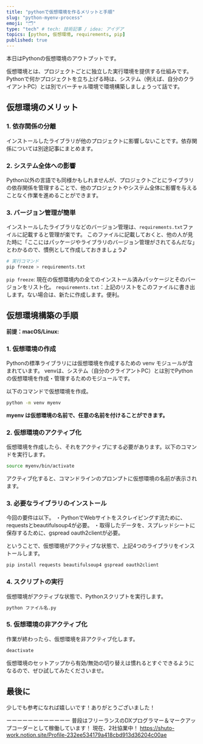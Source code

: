 ```yaml
---
title: "pythonで仮想環境を作るメリットと手順"
slug: "python-myenv-process"
emoji: "🗂"
type: "tech" # tech: 技術記事 / idea: アイデア
topics: [python, 仮想環境, requirements, pip]
published: true
---
```

本日はPythonの仮想環境のアウトプットです。

仮想環境とは、プロジェクトごとに独立した実行環境を提供する仕組みです。
Pythonで何かプロジェクトを立ち上げる時は、システム（例えば、自分のクライアントPC）とは別でバーチャル環境で環境構築しましょうって話です。
## 仮想環境のメリット
### 1. 依存関係の分離
インストールしたライブラリが他のプロジェクトに影響しないことです。依存関係については別途記事にまとめます。
### 2. システム全体への影響
Python以外の言語でも同様かもしれませんが、プロジェクトごとにライブラリの依存関係を管理することで、他のプロジェクトやシステム全体に影響を与えることなく作業を進めることができます。
### 3. バージョン管理が簡単
インストールしたライブラリなどのバージョン管理は、`requirements.txt`ファイルに記載すると管理が楽です。
このファイルに記載しておくと、他の人が見た時に「ここにはパッケージやライブラリのバージョン管理がされてるんだな」とわかるので、慣例として作成しておきましょう♪
```bash
# 実行コマンド
pip freeze > requirements.txt
```
`pip freeze`: 現在の仮想環境内の全てのインストール済みパッケージとそのバージョンをリスト化。
`requirements.txt`：上記のリストをこのファイルに書き出します。ない場合は、新たに作成します。便利。
## 仮想環境構築の手順
**前提：macOS/Linux:**
### 1. 仮想環境の作成
Pythonの標準ライブラリには仮想環境を作成するための venv モジュールが含まれています。
venvは、システム（自分のクライアントPC）とは別でPythonの仮想環境を作成・管理するためのモジュールです。

以下のコマンドで仮想環境を作成。
```bash
python -m venv myenv
```
**myenv は仮想環境の名前で、任意の名前を付けることができます。**

### 2. 仮想環境のアクティブ化
仮想環境を作成したら、それをアクティブにする必要があります。以下のコマンドを実行します。
```bash
source myenv/bin/activate
```
アクティブ化すると、コマンドラインのプロンプトに仮想環境の名前が表示されます。

### 3. 必要なライブラリのインストール
今回の要件は以下。
・PythonでWebサイトをスクレイピングす流ために、requestsとbeautifulsoup4が必要。
・取得したデータを、スプレッドシートに保存するために、gspread oauth2clientが必要。

ということで、仮想環境がアクティブな状態で、上記4つのライブラリをインストールします。
```bash
pip install requests beautifulsoup4 gspread oauth2client
```
### 4. スクリプトの実行
仮想環境がアクティブな状態で、Pythonスクリプトを実行します。
```bash
python ファイル名.py
```
### 5. 仮想環境の非アクティブ化
作業が終わったら、仮想環境を非アクティブ化します。
```bash
deactivate
```
仮想環境のセットアップから有効/無効の切り替えは慣れるとすぐできるようになるので、ぜひ試してみたくださいませ。
## 最後に
少しでも参考になれば嬉しいです！ありがとうございました！

ーーーーーーーーーーーー
普段はフリーランスのDXプログラマー＆マークアップコーダーとして稼働しています！
現在、2社協業中！
https://shuto-work.notion.site/Profile-232ee534179a418cbd913d36204c00ae